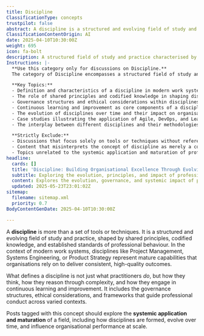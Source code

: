 ```yaml
---
title: Discipline
ClassificationType: concepts
trustpilot: false
abstract: A discipline is a structured and evolving field of study and practice that encompasses shared principles, codified knowledge, and established standards of professional behaviour, extending beyond mere tools or techniques. In modern work systems, disciplines such as Project Management, Systems Engineering, and Product Strategy are recognised as mature capabilities that organisations depend on to achieve consistent, high-quality outcomes. The essence of a discipline lies not only in the actions of its practitioners but also in their cognitive processes, their ability to navigate complexity, and their commitment to continuous learning and improvement. This includes the governance structures, ethical considerations, and frameworks that inform professional conduct across diverse contexts. Understanding the systemic application and maturation of a discipline is crucial, as it highlights how these fields are formed, evolve over time, and ultimately influence organisational performance at scale. This knowledge is particularly valuable in agile, DevOps, and product development environments, where adaptability and effective collaboration are essential for success.
ClassificationContentOrigin: AI
date: 2025-04-10T10:30:00Z
weight: 695
icon: fa-bolt
description: A structured field of study and practice characterised by consistent principles, methodologies, and standards.
Instructions: |-
  **Use this category only for discussions on Discipline.**  
  The category of Discipline encompasses a structured field of study and practice characterised by consistent principles, methodologies, and standards that guide professional conduct and decision-making in various contexts. It focuses on the systemic application and maturation of fields such as Agile, DevOps, and Lean, highlighting how these disciplines evolve and influence organisational performance.

  **Key Topics:**
  - Definition and characteristics of a discipline in modern work systems.
  - The role of shared principles and codified knowledge in shaping disciplines.
  - Governance structures and ethical considerations within disciplines.
  - Continuous learning and improvement as core components of a discipline.
  - The evolution of disciplines over time and their impact on organisational performance.
  - Case studies illustrating the application of Agile, DevOps, and Lean principles in practice.
  - The interplay between different disciplines and their methodologies.

  **Strictly Exclude:**
  - Discussions that focus solely on tools or techniques without reference to underlying principles.
  - Content that misinterprets the concept of discipline as merely a collection of practices or isolated methodologies.
  - Topics unrelated to the systemic application and maturation of professional fields.
headline:
  cards: []
  title: 'Discipline: Building Organisational Excellence Through Evolving Professional Standards'
  subtitle: Exploring the evolution, principles, and impact of professional fields—how structured expertise, governance, and continuous learning drive organisational excellence.
  content: Explores the evolution, governance, and systemic impact of professional fields such as Project Management, Systems Engineering, and Product Strategy. Covers principles, ethical standards, cognitive approaches, and frameworks that shape practice, learning, and decision-making, highlighting their influence on organisational effectiveness and adaptability in complex, collaborative environments.
  updated: 2025-05-23T23:01:02Z
sitemap:
  filename: sitemap.xml
  priority: 0.7
BodyContentGenDate: 2025-04-10T10:30:00Z

---
```

A **discipline** is more than a set of tools or techniques. It is a structured and evolving field of study and practice, shaped by shared principles, codified knowledge, and established standards of professional behaviour. In the context of modern work systems, disciplines like Project Management, Systems Engineering, or Product Strategy represent mature capabilities that organisations rely on to deliver consistent, high-quality outcomes.

What defines a discipline is not just what practitioners _do_, but how they think, how they reason through complexity, and how they engage in continuous learning and improvement. It includes the governance structures, ethical considerations, and frameworks that guide professional conduct across varied contexts.

Posts tagged with this concept should explore the **systemic application and maturation** of a field, including how disciplines are formed, evolve over time, and influence organisational performance at scale.
